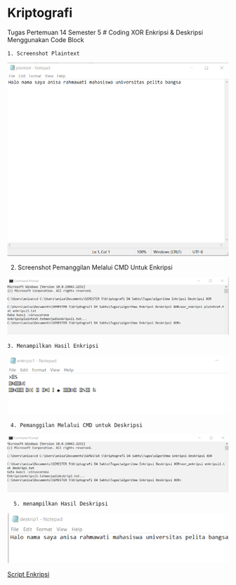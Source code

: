 # Kriptografi
Tugas Pertemuan 14 Semester 5
                                                       # Coding  XOR Enkripsi & Deskripsi Menggunakan Code Block
                                                       
    1. Screenshot Plaintext                                                   
<img src="plaintext.png" img>

   2. Screenshot Pemanggilan Melalui CMD Untuk Enkripsi
<img src="cmd enkripsi.png" img>

    3. Menampilkan Hasil Enkripsi
<img src="hasil enkripsi.png" img>

     4. Pemanggilan Melalui CMD untuk Deskripsi
 <img src="cmd deskripsi.png" img> 
 
      5. menampilkan Hasil Deskripsi
<img src="hasil deskripsi.png" img>

<a href=”xor_enkripsi.cpp”> Script Enkripsi</a><br />
